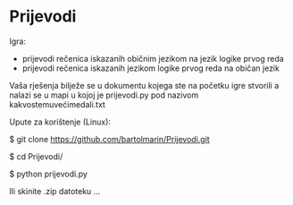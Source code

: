 # Prijevodi


Igra:
- prijevodi rečenica iskazanih običnim jezikom na jezik logike prvog reda
- prijevodi rečenica iskazanih jezikom logike prvog reda na običan jezik

Vaša rješenja bilježe se u dokumentu kojega ste na početku igre stvorili a nalazi se u mapi u kojoj je prijevodi.py pod nazivom kakvostemuvećimedali.txt


Upute za korištenje (Linux):

$ git clone https://github.com/bartolmarin/Prijevodi.git

$ cd Prijevodi/

$ python prijevodi.py




Ili skinite .zip datoteku ...
